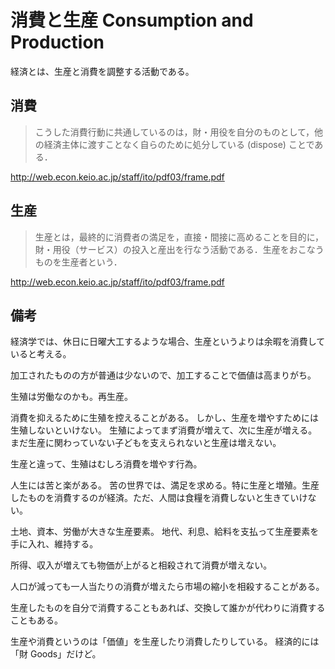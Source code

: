 # 消費と生産 Consumption and Production

経済とは、生産と消費を調整する活動である。

## 消費

> こうした消費行動に共通しているのは，財・用役を自分のものとして，他の経済主体に渡すことなく自らのために処分している (dispose) ことである．

http://web.econ.keio.ac.jp/staff/ito/pdf03/frame.pdf

## 生産

> 生産とは，最終的に消費者の満足を，直接・間接に高めることを目的に，財・用役（サービス）の投入と産出を行なう活動である．生産をおこなうものを生産者という．

http://web.econ.keio.ac.jp/staff/ito/pdf03/frame.pdf

## 備考

経済学では、休日に日曜大工するような場合、生産というよりは余暇を消費していると考える。

加工されたものの方が普通は少ないので、加工することで価値は高まりがち。

生殖は労働なのかも。再生産。

消費を抑えるために生殖を控えることがある。
しかし、生産を増やすためには生殖しないといけない。
生殖によってまず消費が増えて、次に生産が増える。
まだ生産に関わっていない子どもを支えられないと生産は増えない。

生産と違って、生殖はむしろ消費を増やす行為。

人生には苦と楽がある。
苦の世界では、満足を求める。特に生産と増殖。生産したものを消費するのが経済。ただ、人間は食糧を消費しないと生きていけない。

土地、資本、労働が大きな生産要素。
地代、利息、給料を支払って生産要素を手に入れ、維持する。

所得、収入が増えても物価が上がると相殺されて消費が増えない。

人口が減っても一人当たりの消費が増えたら市場の縮小を相殺することがある。

生産したものを自分で消費することもあれば、交換して誰かが代わりに消費することもある。

生産や消費というのは「価値」を生産したり消費したりしている。
経済的には「財 Goods」だけど。
